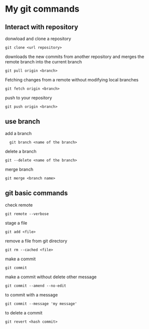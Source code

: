 # My git commands

## Interact with repository

  donwload and clone a repository

  ```git
  git clone <url repository>
  ```

  downloads the new commits from another repository and merges the remote branch into the current branch

  ```git
  git pull origin <branch>
  ```

  Fetching changes from a remote without modifying local branches

  ```git
  git fetch origin <branch>
  ```

  push to your repository
  
  ```git
  git push origin <branch>
  ```

## use branch

  add a branch

  ```git
    git branch <name of the branch>
  ```

  delete a branch

  ```git
  git --delete <name of the branch>
  ```

  merge branch

  ```git
  git merge <branch name>
  ```
  
## git basic commands

  check remote

  ```git
  git remote --verbose
  ```

  stage a file

  ```git
  git add <file>
  ```

  remove a file from git directory

  ```git
  git rm --cached <file>
  ```

  make a commit

  ```git
  git commit
  ```

  make a commit without delete other message

  ```git
  git commit --amend --no-edit
  ```

  to commit with a message
  
  ```git
  git commit --message 'my message'
  ```

  to delete a commit

  ```git
  git revert <hash commit>
  ```
